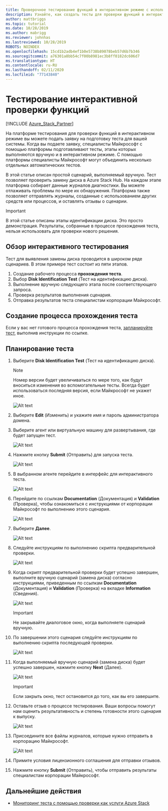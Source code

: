 ```yaml
---
title: Проверочное тестирование функций в интерактивном режиме с использованием проверки как услуги Azure Stack Hub
description: Узнайте, как создать тесты для проверки функций в интерактивном режиме с помощью службы "Проверка как услуга" для Azure Stack Hub.
author: mattbriggs
ms.topic: tutorial
ms.date: 10/28/2019
ms.author: mabrigg
ms.reviewer: johnhas
ms.lastreviewed: 10/28/2019
ROBOTS: NOINDEX
ms.openlocfilehash: 15cd1b2adb4ef1b0e5738b89078beb57d6b7b346
ms.sourcegitcommit: a76301a8bb54c7f00b8981ec3b8ff0182dc606d7
ms.translationtype: HT
ms.contentlocale: ru-RU
ms.lasthandoff: 02/11/2020
ms.locfileid: "77143840"
---
```

# <a name="interactive-feature-verification-testing"></a>Тестирование интерактивной проверки функций  

[!INCLUDE [Azure_Stack_Partner](./includes/azure-stack-partner-appliesto.md)]

На платформе тестирования для проверки функций в интерактивном режиме вы можете подать заявку на подготовку теста для вашей системы. Когда вы подаете заявку, специалисты Майкрософт с помощью платформы подготавливают тесты, этапы которых выполняются вручную и в интерактивном режиме. С помощью платформы специалисты Майкрософт могут объединить несколько отдельных автоматических тестов.

В этой статье описан простой сценарий, выполняемый вручную. Тест позволяет проверить замену диска в Azure Stack Hub. На каждом этапе платформа собирает данные журналов диагностики. Вы можете отлаживать проблемы по мере их обнаружения. Платформа также позволяет отправлять журналы, созданные с использованием других средств или процессов, и оставлять отзывы о сценарии.

> [!Important]  
> В этой статье описаны этапы идентификации диска. Это просто демонстрация. Результаты, собранные в процессе прохождения теста, нельзя использовать для проверки нового решения.

## <a name="overview-of-interactive-testing"></a>Обзор интерактивного тестирования

Тест для выявления замены диска проводится в широком ряде сценариев. В этом примере тест состоит из пяти этапов.

1. Создание рабочего процесса **прохождения теста**.
2. Выбор **Disk Identification Test** (Тест на идентификацию диска).
3. Выполнение вручную следующего этапа после соответствующего запроса.
4. Проверка результатов выполнения сценария.
5. Отправка результатов теста специалистам корпорации Майкрософт.

## <a name="create-a-new-test-pass"></a>Создание процесса прохождения теста

Если у вас нет готового процесса прохождения теста, [запланируйте тест](azure-stack-vaas-schedule-test-pass.md), выполнив инструкции по ссылке.

## <a name="schedule-the-test"></a>Планирование теста

1. Выберите **Disk Identification Test** (Тест на идентификацию диска).

    > [!Note]  
    > Номер версии будет увеличиваться по мере того, как будут вноситься изменения во вспомогательные тесты. Всегда будет использоваться последняя версия, если Майкрософт не укажет иное.

    ![Alt text](media/azure-stack-vaas-interactive-feature-verification/image4.png)

1. Выберите **Edit** (Изменить) и укажите имя и пароль администратора домена.

1. Выберите агент или виртуальную машину для развертывания, где будет запущен тест.

    ![Alt text](media/azure-stack-vaas-interactive-feature-verification/image5.png)

1. Нажмите кнопку **Submit** (Отправить) для запуска теста.

    ![Alt text](media/azure-stack-vaas-interactive-feature-verification/image6.png)

1. В выбранном агенте перейдите в интерфейс для интерактивного теста.

    ![Alt text](media/azure-stack-vaas-interactive-feature-verification/image8.png)

1. Перейдите по ссылкам **Documentation** (Документация) и **Validation** (Проверка), чтобы ознакомиться с инструкциями от корпорации Майкрософт по выполнению этого сценария.

    ![Alt text](media/azure-stack-vaas-interactive-feature-verification/image9.png)

1. Выберите **Далее**.

    ![Alt text](media/azure-stack-vaas-interactive-feature-verification/image10.png)

1. Следуйте инструкциям по выполнению скрипта предварительной проверки.

    ![Alt text](media/azure-stack-vaas-interactive-feature-verification/image11.png)

1. Когда скрипт предварительной проверки будет успешно завершен, выполните вручную сценарий (замена диска) согласно инструкциями, приведенным по ссылкам **Documentation** (Документация) и **Validation** (Проверка) на вкладке **Information** (Сведения).

    ![Alt text](media/azure-stack-vaas-interactive-feature-verification/image12.png)

    > [!Important]  
    > Не закрывайте диалоговое окно, когда выполняете сценарий вручную.

1. По завершении этого сценария следуйте инструкциям по выполнению скрипта последующей проверки.

    ![Alt text](media/azure-stack-vaas-interactive-feature-verification/image13.png)

1. Когда выполняемый вручную сценарий (замена диска) будет успешно завершен, нажмите кнопку **Next** (Далее).

    ![Alt text](media/azure-stack-vaas-interactive-feature-verification/image14.png)

    > [!Important]  
    > Если закрыть окно, тест остановится до того, как вы его завершите.

1. Оставьте отзыв о процессе тестирования. Ваши вопросы помогут нам оценить результативность и степень готовности этого сценария к выпуску.

    ![Alt text](media/azure-stack-vaas-interactive-feature-verification/image15.png)

1. Присоедините все файлы журналов, которые нужно отправить в корпорацию Майкрософт.

    ![Alt text](media/azure-stack-vaas-interactive-feature-verification/image16.png)

1. Примите условия лицензионного соглашения для отправки отзывов.

1. Нажмите кнопку **Submit** (Отправить), чтобы отправить результаты специалистам корпорации Майкрософт.

## <a name="next-steps"></a>Дальнейшие действия

- [Мониторинг теста с помощью проверки как услуги Azure Stack](azure-stack-vaas-monitor-test.md)
